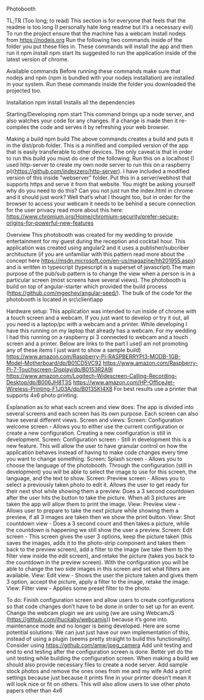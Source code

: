 Photobooth

TL;TR (Too long; to read)
This section is for everyone that feels that the readme is too long (I personally hate long readme but it’s a necessary evil)
To run the project ensure that the machine has a webcam
Install nodejs from https://nodejs.org
Run the following two commands inside of the folder you put these files in. These commands will install the app and then run it
npm install
npm start
Its suggested to run the application inside of the latest version of chrome.

Available commands 
Before running these commands make sure that nodejs and npm (npm is bundled with your nodejs installation) are installed in your system. Run these commands inside the folder you downloaded the projected too.

Installation
npm install
Installs all the dependencies

Starting/Developing 
npm start
This command brings up a node server, and also watches your code for any changes. If a change is made then it re-compiles the code and serves it by refreshing your web browser.

Making a build
npm build
The above commands creates a build and puts it in the dist/prob folder. This is a minified and compiled version of the app that is easily transferable to other devices. The only caveat is that in order to run this build you must do one of the following:
Run this on a localhost (I used http-server to create my own node server to run this on a raspberry pi)(https://github.com/indexzero/http-server). I have included a modified version of this inside “webserver” folder.
Put this in a server/webhost that supports https and serve it from that website.
You might be asking yourself why do you need to do this? Can you not just run the index.html in chrome and it should just work? Well that’s what I thought too, but in order for the browser to access your webcam it needs to be behind a secure connection for the user privacy read more about this here: https://www.chromium.org/Home/chromium-security/prefer-secure-origins-for-powerful-new-features

Overview
This photobooth was created for my wedding to provide entertainment for my guest during the reception and cocktail hour. This application was created using angular2 and it uses a publisher/subcriber architucture (if you are unfamiliar with this pattern read more about the concept here https://msdn.microsoft.com/en-us/magazine/hh201955.aspx) and is written in typescript (typescript is a superset of javascript).The main purpose of the pub/sub pattern is to change the view when a person is in a particular screen (most screens have several views). 
The photobooth is build on top of angular-starter which provided the build process (https://github.com/mgechev/angular-seed/). The bulk of the code for the photobooth is located in  src\client\app

Hardware setup:
This application was intended to run inside of chrome with a touch screen and a webcam. If you just want to develop or try it out, all you need is a laptop/pc with a webcam and a printer. 
While developing I have this running on my laptop that already has a webcam. For my wedding I had this running on a raspberry pi 3 connected to webcam and a touch screen and a printer. Below are links to the part I use(I am not promoting any of these items I just want to show a sample build)
https://www.amazon.com/Raspberry-Pi-RASPBERRYPI3-MODB-1GB-Model-Motherboard/dp/B01CD5VC92
https://www.amazon.com/Raspberry-Pi-7-Touchscreen-Display/dp/B0153R2A9I
https://www.amazon.com/Logitech-Widescreen-Calling-Recording-Desktop/dp/B006JH8T3S
https://www.amazon.com/HP-OfficeJet-Wireless-Printing-F1J03A/dp/B013SKI4X8 
For best results use a printer that supports 4x6 photo printing.

Explanation as to what each screen and view does:
The app is divided into several screens and each screen has its own purpose. 
Each screen can also have several different views.
Screen and views:
Screen: Configuration welcome screen - Allows you to either use the current configuration or create a new configuration. Creating a new configuration is still in development. 
Screen: Configuration screen  - Still in development this is a new feature. This will allow the user to have granular control on how the application behaves instead of having to make code changes every time you want to change something.
Screen: Splash screen - Allows you to choose the language of the photobooth. Through the configuration (still in development) you will be able to select the image to use for this screen, the language, and the text to show.
Screen: Preview screen - Allows you to select a previously taken photo to edit it. Allows the user to get ready for their next shot while showing them a preview. Does a 3 second countdown after the user hits the button to take the picture. When all 3 pictures are taken the app will allow them to print the image.
View: Preview view - Allows user to prepare to take the next picture while showing them a preview, if all 3 images are taken then we show the print button.
View: Shot countdown view - Does a 3 second count and then takes a picture, while the countdown is happening we still show the user a preview.
Screen: Edit screen - This screen gives the user 3 options, keep the picture taken (this saves the images, adds it to the photo-strip component and takes them back to the preview screen), add a filter to the image (we take them to the filter view inside the edit screen), and retake the picture (takes you back to the countdown in the preview screen). With the configuration you will be able to change the two side images in this screen and set what filters are available.
View: Edit view - Shows the user the picture taken and gives them 3 option, accept the picture, apply a filter to the image, retake the image.
View: Filter view - Applies some preset filter to the photo.

To do:
Finish configuration screen and allow users to create configurations so that code changes don’t have to be done in order to set up for an event.
Change the webcam plugin we are using (we are using WebcamJS (https://github.com/jhuckaby/webcamjs)) because it’s gone into maintenance mode and no longer is being developed. Here are some potential solutions:
We can just just have our own implementation of this, instead of using a plugin (seems pretty straight to build this functionality).
Consider using https://github.com/amw/jpeg_camera
Add unit testing and end to end testing after the configuration screen is done. Better yet do the unit testing while building the configuration screen.
When making a build we should also provide necessary files to create a node server.
Add sample stock photos and remove the ones ones from me and my wife
Add a print settings because just because it prints fine in your printer doesn’t mean it will look nice or fit on others. This will also allow users to use other photo papers other than 4x6
